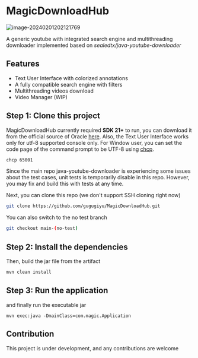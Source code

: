 # MagicDownloadHub

![image-20240201202121769](C:\Users\nguye\AppData\Roaming\Typora\typora-user-images\image-20240201202121769.png)

A generic youtube with integrated search engine and multithreading downloader implemented based on *sealedtx/java-youtube-downloader*

## Features

- Text User Interface with colorized annotations
- A fully compatible search engine with filters
- Multithreading videos download
- Video Manager (WIP)

## Step 1: Clone this project

MagicDownloadHub currently required **SDK 21+** to run, you can download it from the official source of Oracle [here](https://www.oracle.com/java/technologies/downloads/). Also, the Text User Interface works only for utf-8 supported console only. For Window user, you can set the code page of the command prompt to be UTF-8 using [chcp](https://learn.microsoft.com/en-us/windows-server/administration/windows-commands/chcp).

```sh
chcp 65001
```

Since the main repo java-youtube-downloader is experiencing some issues about the test cases, unit tests is temporarily disable in this repo. However, you may fix and build this with tests at any time.

Next, you can clone this repo (we don't support SSH cloning right now)

```sh
git clone https://github.com/gugugiyu/MagicDownloadHub.git
```
You can also switch to the no test branch

```sh
git checkout main-(no-test)
```

## Step 2: Install the dependencies

Then, build the jar file from the artifact

```sh
mvn clean install
```

## Step 3: Run the application

and finally run the executable jar

```shell
mvn exec:java -DmainClass=com.magic.Application
```

## Contribution

This project is under development, and any contributions are welcome